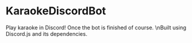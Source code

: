 # KaraokeDiscordBot
Play karaoke in Discord! Once the bot is finished of course.
\nBuilt using Discord.js and its dependencies.
